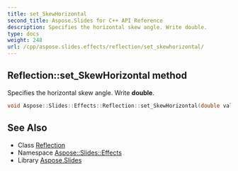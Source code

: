 ```yaml
---
title: set_SkewHorizontal
second_title: Aspose.Slides for C++ API Reference
description: Specifies the horizontal skew angle. Write double.
type: docs
weight: 248
url: /cpp/aspose.slides.effects/reflection/set_skewhorizontal/
---
```

## Reflection::set_SkewHorizontal method


Specifies the horizontal skew angle. Write **double**.

```cpp
void Aspose::Slides::Effects::Reflection::set_SkewHorizontal(double value) override
```

## See Also

* Class [Reflection](../)
* Namespace [Aspose::Slides::Effects](../../)
* Library [Aspose.Slides](../../../)
